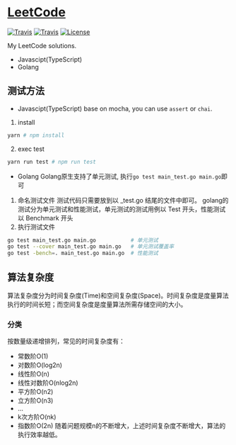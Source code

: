 # [LeetCode](https://leetcode.com/problemset/algorithms/)

[![Travis](https://img.shields.io/badge/language-JavaScript-green.svg)]()
[![Travis](https://img.shields.io/badge/language-Golang-red.svg)]()
[![License](https://img.shields.io/badge/license-MIT-blue.svg)](./LICENSE)

My LeetCode solutions.
- Javascipt(TypeScript)
- Golang

## 测试方法

- Javascipt(TypeScript)
base on mocha, you can use `assert` or `chai`.
1. install
```bash
yarn # npm install
```
2. exec test
```bash
yarn run test # npm run test
```

- Golang
Golang原生支持了单元测试, 执行`go test main_test.go main.go`即可
1. 命名测试文件
测试代码只需要放到以 _test.go 结尾的文件中即可。
golang的测试分为单元测试和性能测试，单元测试的测试用例以 Test 开头，性能测试以 Benchmark 开头
2. 执行测试文件
```bash
go test main_test.go main.go           # 单元测试
go test --cover main_test.go main.go   # 单元测试覆盖率
go test -bench=. main_test.go main.go  # 性能测试
```

## 算法复杂度

算法复杂度分为时间复杂度(Time)和空间复杂度(Space)。时间复杂度是度量算法执行的时间长短；而空间复杂度是度量算法所需存储空间的大小。

### 分类

按数量级递增排列，常见的时间复杂度有：
- 常数阶O(1)
- 对数阶O(log2n)
- 线性阶O(n)
- 线性对数阶O(nlog2n)
- 平方阶O(n2)
- 立方阶O(n3)
- ...
- k次方阶O(nk)
- 指数阶O(2n)
随着问题规模n的不断增大，上述时间复杂度不断增大，算法的执行效率越低。
